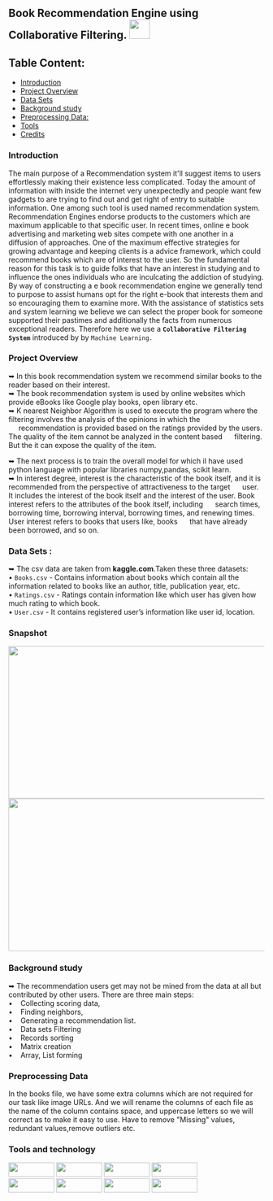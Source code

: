 ## Book Recommendation Engine using Collaborative Filtering. <img src="https://user-images.githubusercontent.com/125151906/224496762-9150fdb0-e860-4f11-b4da-27202fdb154d.png" width="40px;" height="38px;">

## Table Content:
- [Introduction](https://awesomeopensource.com/project/elangosundar/awesome-README-templates)
- [Project Overview](https://awesomeopensource.com/project/elangosundar/awesome-README-templates)
- [Data Sets](https://awesomeopensource.com/project/elangosundar/awesome-README-templates)
- [Background study](https://awesomeopensource.com/project/elangosundar/awesome-README-templates)
- [Preprocessing Data:](https://awesomeopensource.com/project/elangosundar/awesome-README-templates)
- [Tools](https://awesomeopensource.com/project/elangosundar/awesome-README-templates)
- [Credits](https://awesomeopensource.com/project/elangosundar/awesome-README-templates)

### Introduction 
The main purpose of a Recommendation system it'll suggest items to users effortlessly making their existence less complicated. Today the amount of information with inside the internet very unexpectedly and people want few gadgets to are trying to find out and get right of entry to suitable information. One among such tool is used named recommendation system. Recommendation Engines endorse products to the customers which are maximum applicable to that specific user. In recent times, online e book advertising and marketing web sites compete with one another in a diffusion of approaches. One of the maximum effective strategies for growing advantage and keeping clients is a advice framework, which could recommend books which are of interest to the user. So the fundamental reason for this task is to guide folks that have an interest in studying and to influence the ones individuals who are inculcating the addiction of studying. By way of constructing a e book recommendation engine we generally tend to purpose to assist humans opt for the right e-book that interests them and so encouraging them to examine more. With the assistance of statistics sets and system learning we believe we can select the proper book for someone supported their pastimes and additionally the facts from numerous exceptional readers. Therefore here we use a <code><b>Collaborative Filtering System</b></code> introduced by by <code>Machine Learning.</code>

### Project Overview
➥	In this book recommendation system we recommend similar books to the reader based on their interest.<br>
➥	The book recommendation system is used by online websites which provide eBooks like Google play books, open library etc.<br>
➥	K nearest Neighbor Algorithm is used to execute the program where the filtering involves the analysis of the opinions in which the &nbsp;&nbsp;&nbsp;&nbsp;&nbsp;recommendation is provided based on the ratings provided by the users. The quality of the item cannot be analyzed in the content based  &nbsp;&nbsp;&nbsp;&nbsp;&nbsp;filtering. But the it can expose the quality of the item.<br>

➥ The next process is to train the overall model for which iI have used python language with popular libraries numpy,pandas, scikit learn.   
➥ In interest degree, interest is the characteristic of the book itself, and it is recommended from the perspective of attractiveness to the target &nbsp;&nbsp;&nbsp;&nbsp;&nbsp;user. It includes the interest of the book itself and the interest of the user. Book interest refers to the attributes of the book itself, including &nbsp;&nbsp;&nbsp;&nbsp;&nbsp;search times, borrowing time, borrowing interval, borrowing times, and renewing times. User interest refers to books that users like, books &nbsp;&nbsp;&nbsp;&nbsp;&nbsp;that have already been borrowed, and so on.
### Data Sets :
➥	The csv data are taken from <b>kaggle.com</b>.Taken these three datasets:<br>
       • <code>Books.csv</code> - Contains information about books which contain all the information related to books like an author, title, publication year, etc.<br>• <code>Ratings.csv</code> - Ratings contain information like which user has given how much rating to which book.<br>•  <code>User.csv</code> - It contains registered user’s information like user id, location.
      
### Snapshot
<img src="https://user-images.githubusercontent.com/125151906/225389348-3e5c500b-d85f-4a00-9008-f2c5023abd7f.png" width="600px;" height="300px;">
<img src="https://user-images.githubusercontent.com/125151906/225389134-6bb352b1-0e92-4192-b4a4-4b3b63cd5a47.png" width="600px;" height="300px;">


### Background study   
➥ The recommendation users get may not be mined from the data at all but contributed by other users. There are three main steps:<br>
• &nbsp;&nbsp;	Collecting scoring data, <br>
• &nbsp;&nbsp;	Finding neighbors, <br>
• &nbsp;&nbsp;	Generating a recommendation list.<br>
• &nbsp;&nbsp;	Data sets Filtering<br>
• &nbsp;&nbsp;	Records sorting<br>
• &nbsp;&nbsp;	Matrix creation<br>
• &nbsp;&nbsp;	Array, List forming<br>

### Preprocessing Data 
In the books file, we have some extra columns which are not required for our task like image URLs. And we will rename the columns of each file as the name of the column contains space, and uppercase letters so we will correct as to make it easy to use.
Have to remove "Missing" values, redundant values,remove outliers etc.

### Tools and technology
<p>
<img src="https://img.shields.io/badge/python-3670A0?style=flat-square&logo=python&logoColor=ffdd54" width="90px;" height="28px;">
<img src="https://img.shields.io/badge/flask-%23000.svg?style=flat-square&logo=flask&logoColor=white" width="90px;" height="28px;">
<img src="https://img.shields.io/badge/numpy-%23013243.svg?style=flat-square&logo=numpy&logoColor=white" width="90px;" height="28px;">
<img src="https://img.shields.io/badge/pandas-%23150458.svg?style=flat-square&logo=pandas&logoColor=white" width="90px;" height="28px;"><br>
<img src="https://user-images.githubusercontent.com/125151906/224793907-d220b199-f846-460a-a58c-863a7eafd9d1.png" width="90px;" height="28px;">
<img src="https://user-images.githubusercontent.com/125151906/224793390-61b56d1a-0068-4ec6-9f24-dcb750ee1070.png" width="90px;" height="28px;">
<img src="https://user-images.githubusercontent.com/125151906/224798237-35e56356-6e78-4c31-bbae-f9f7f46f6bc2.png" width="90px;" height="28px;">
<img src="https://img.shields.io/badge/bootstrap-%23563D7C.svg?style=flat-square&logo=bootstrap&logoColor=white" width="90px;" height="28px;">
</p>







